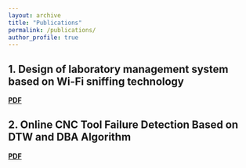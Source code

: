 ```yaml
---
layout: archive
title: "Publications"
permalink: /publications/
author_profile: true
---
```


## 1. Design of laboratory management system based on Wi-Fi sniffing technology
[**PDF**](./_page/publication1.pdf)

## 2. Online CNC Tool Failure Detection Based on DTW and DBA Algorithm
[**PDF**](./_page/publication2.pdf)
